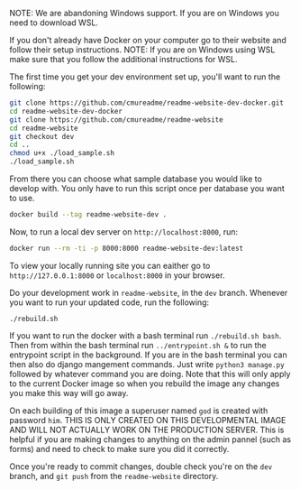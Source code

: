 NOTE: We are abandoning Windows support. If you are on Windows you need to download WSL.

If you don't already have Docker on your computer go to their website and follow their setup instructions.
NOTE: If you are on Windows using WSL make sure that you follow the additional instructions for WSL.

The first time you get your dev environment set up, you'll want to run the following:

```bash
git clone https://github.com/cmureadme/readme-website-dev-docker.git
cd readme-website-dev-docker
git clone https://github.com/cmureadme/readme-website
cd readme-website
git checkout dev
cd ..
chmod u+x ./load_sample.sh
./load_sample.sh
```
From there you can choose what sample database you would like to develop with. 
You only have to run this script once per database you want to use.

```bash
docker build --tag readme-website-dev .
```

Now, to run a local dev server on `http://localhost:8000`, run:

```bash
docker run --rm -ti -p 8000:8000 readme-website-dev:latest
```

To view your locally running site you can eaither go to `http://127.0.0.1:8000` or `localhost:8000` in your browser.


Do your development work in `readme-website`, in the `dev` branch. Whenever you want to run your updated code, run the following:

```./rebuild.sh ```

If you want to run the docker with a bash terminal run ```./rebuild.sh bash```.
Then from within the bash terminal run ```../entrypoint.sh &``` to run the entrypoint script in the background.
If you are in the bash terminal you can then also do django mangement commands.
Just write ```python3 manage.py``` followed by whatever command you are doing.
Note that this will only apply to the current Docker image so when you rebuild the image any changes you make this way will go away.

On each building of this image a superuser named ```god``` is created with password ```him```.
THIS IS ONLY CREATED ON THIS DEVELOPMENTAL IMAGE AND WILL NOT ACTUALLY WORK ON THE PRODUCTION SERVER.
This is helpful if you are making changes to anything on the admin pannel (such as forms) and need to check to make sure you did it correctly.

Once you're ready to commit changes, double check you're on the `dev` branch, and `git push` from the `readme-website` directory.

